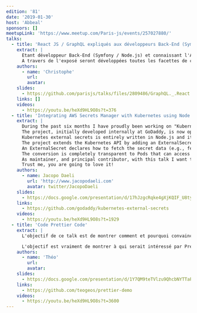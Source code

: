 ```yaml
---
edition: '81'
date: '2019-01-30'
host: 'Abbeal'
sponsors: []
meetupLink: 'https://www.meetup.com/Paris-js/events/257027880/'
talks:
  - title: 'React JS / GraphQL expliqués aux développeurs Back-End (Symfony, Node.js...)'
    extract: |
      Etant développeur Back-End (Symfony / Node.js) et connaissant l'API Rest, il s'agit de vous apporter des éclairages sur la librairie React JS et sur le langage de requêtes GraphQL.
      A travers de l'exposé seront développées toutes les facettes de ces outils.
    authors:
      - name: 'Christophe'
        url:
        avatar:
    slides:
      - https://github.com/parisjs/talks/files/2809486/GraphQL._.React.Js.Explique.aux.devs.backend.pdf
    links: []
    videos:
      - https://youtu.be/heXd9HL9O8s?t=376
  - title: 'Integrating AWS Secrets Manager with Kubernetes using Node.js'
    extract: |
      During the past six months I have proudly been working on "Kubernetes external secrets".
      The project, initially developed internally at GoDaddy, is now open source under MIT license on the company public Github.
      Kubernetes external secrets is entirely written in Node.js and it integrates external provides such as AWS Secrets Manager with Kubernetes for securely storing secrets.
      The project extends the Kubernetes API by adding an ExternalSecret object using Custom Resource Definition and a controller to implement the behavior of the object itself.
      An ExternalSecret declares how to fetch the secret data (e.g., fetch property foo from AWS Secrets Manager), while the controller converts all ExternalSecrets to Secrets.
      The conversion is completely transparent to Pods that can access Secrets normally (e.g., via a volume mount).
      As maintainer, and principal contributor, with this talk I want to present the project and run a demo that practically explains how the system works.
      Trust me, you are going to love it!
    authors:
      - name: Jacopo Daeli
        url: 'http://www.jacopodaeli.com'
        avatar: twitter/JacopoDaeli
    slides:
      - https://docs.google.com/presentation/d/17hJzgcRqke4gXjKQIF_U8tyR-ssBgi593ZqVKUBVB2M/edit#slide=id.g4e7fa82987_0_58
    links:
      - https://github.com/godaddy/kubernetes-external-secrets
    videos:
      - https://youtu.be/heXd9HL9O8s?t=1929
  - title: 'Code Prettier Code'
    extract: |
      L'objectif de ce talk est de montrer comment et pourquoi convaincre une équipe d'ajouter Prettier à ses projets js/ts dans le court terme. J'y démontre la valeur ajoutée de Prettier, et comment l'installer de bout en bout: comment l'ajouter au projet, l'intégrer aux linters existants, organiser la PR qui appliquera Prettier, merger facilement les branches des autres membres de l'équipe, et les meilleurs moyens de faire en sorte d'appliquer Prettier sur tous les changements futurs.

      L'objectif est vraiment de montrer à qui serait intéressé par Prettier, que la complexité de son ajout dans un projet, même gros, est assez réduite pour considérer de le faire sans trop attendre, et que sa valeur ajoutée en vaut le prix.
    authors:
      - name: 'Théo'
        url:
        avatar:
    slides:
      - https://docs.google.com/presentation/d/1Y7QM9teTVlzu9QhcbNYTTaPBkhUbeQOed0d25fo5cL8/edit?usp=sharing
    links:
      - https://github.com/teogeos/prettier-demo
    videos:
      - https://youtu.be/heXd9HL9O8s?t=3600
---
```

